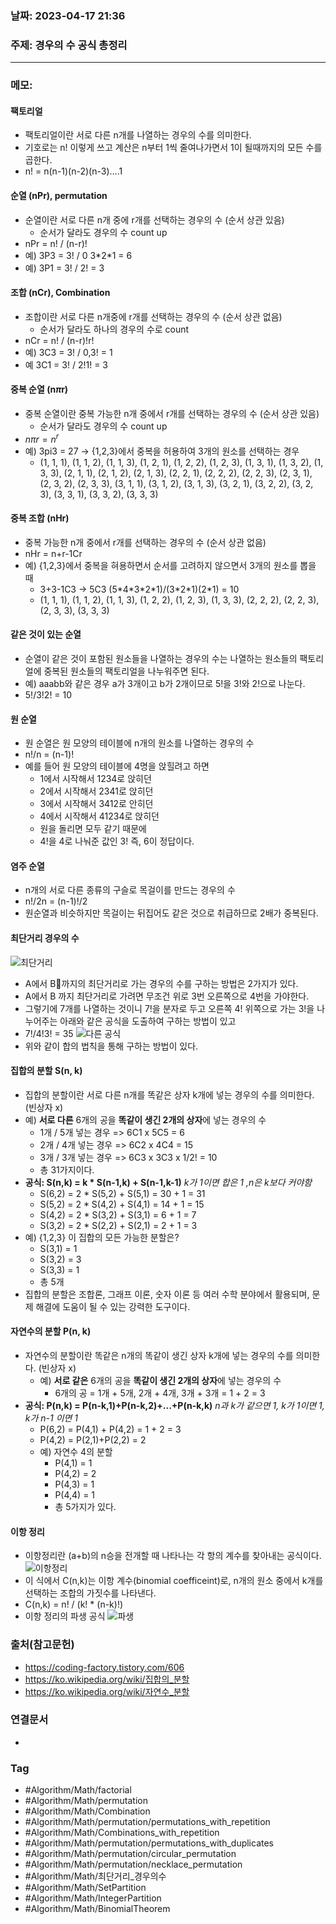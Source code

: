 ### 날짜: 2023-04-17 21:36

### 주제: 경우의 수 공식 총정리 
---
### 메모: 
#### 팩토리얼 
- 팩토리얼이란 서로 다른 n개를 나열하는 경우의 수를 의미한다. 
- 기호로는 n! 이렇게 쓰고 계산은 n부터 1씩 줄여나가면서 1이 될때까지의 모든 수를 곱한다.
- n! = n(n-1)(n-2)(n-3)....1 
#### 순열 (nPr), permutation
- 순열이란 서로 다른 n개 중에 r개를 선택하는 경우의 수 (순서 상관 있음)
	- 순서가 달라도 경우의 수 count up
- nPr = n! / (n-r)! 
- 예) 3P3 = 3! / 0 3\*2\*1 = 6 
- 예) 3P1 = 3! / 2! = 3 
#### 조합 (nCr), Combination
- 조합이란 서로 다른 n개중에 r개를 선택하는 경우의 수 (순서 상관 없음)
	- 순서가 달라도 하나의 경우의 수로 count
- nCr = n! / (n-r)!r! 
- 예) 3C3 = 3! / 0,3! = 1 
- 예 3C1 = 3! / 2!1! = 3 
#### 중복 순열 (n$\pi$r)
- 중복 순열이란 중복 가능한 n개 중에서 r개를 선택하는 경우의 수 (순서 상관 있음)
	- 순서가 달라도 경우의 수 count up
- $n \pi r = n^r$
- 예) 3pi3 = 27  -> {1,2,3}에서 중복을 허용하여 3개의 원소를 선택하는 경우
	- (1, 1, 1), (1, 1, 2), (1, 1, 3), (1, 2, 1), (1, 2, 2), (1, 2, 3), (1, 3, 1), (1, 3, 2), (1, 3, 3), (2, 1, 1), (2, 1, 2), (2, 1, 3), (2, 2, 1), (2, 2, 2), (2, 2, 3), (2, 3, 1), (2, 3, 2), (2, 3, 3), (3, 1, 1), (3, 1, 2), (3, 1, 3), (3, 2, 1), (3, 2, 2), (3, 2, 3), (3, 3, 1), (3, 3, 2), (3, 3, 3)
#### 중복 조합 (nHr)
- 중복 가능한 n개 중에서 r개를 선택하는 경우의 수 (순서 상관 없음)
- nHr = n+r-1Cr
- 예) {1,2,3}에서 중복을 혀용하면서 순서를 고려하지 않으면서 3개의 원소를 뽑을 때 
	- 3+3-1C3 -> 5C3 (5\*4\*3\*2\*1)/(3\*2\*1)(2\*1) = 10
	- (1, 1, 1), (1, 1, 2), (1, 1, 3), (1, 2, 2), (1, 2, 3), (1, 3, 3), (2, 2, 2), (2, 2, 3), (2, 3, 3), (3, 3, 3)
#### 같은 것이 있는 순열 
- 순열이 같은 것이 포함된 원소들을 나열하는 경우의 수는 나열하는 원소들의 팩토리얼에 중복된 원소들의 팩토리얼을 나누워주면 된다. 
- 예) aaabb와 같은 경우 a가 3개이고 b가 2개이므로 5!을 3!와 2!으로 나눈다. 
- 5!/3!2! = 10
#### 원 순열 
- 원 순열은 원 모양의 테이블에 n개의 원소를 나열하는 경우의 수 
- n!/n = (n-1)! 
- 예를 들어 원 모양의 테이블에 4명을 앉힐려고 하면
	- 1에서 시작해서 1234로 앉히던 
	- 2에서 시작해서 2341로 앉히던 
	- 3에서 시작해서 3412로 안히던 
	- 4에서 시작해서 41234로 앉히던
	- 원을 돌리면 모두 같기 때문에 
	- 4!을 4로 나눠준 값인 3! 즉, 6이 정답이다. 
#### 염주 순열
- n개의 서로 다른 종류의 구슬로 목걸이를 만드는 경우의 수 
- n!/2n = (n-1)!/2
- 원순열과 비슷하지만 목걸이는 뒤집어도 같은 것으로 취급하므로 2배가 중복된다. 
#### 최단거리 경우의 수 
![최단거리](https://img1.daumcdn.net/thumb/R1280x0/?scode=mtistory2&fname=https%3A%2F%2Fblog.kakaocdn.net%2Fdn%2FoWZVl%2FbtqHEdQFcI1%2FuJEjLHlKXaJFakQq5BnV51%2Fimg.png)
- A에서 B까지의 최단거리로 가는 경우의 수를 구하는 방법은 2가지가 있다. 
- A에서 B 까지 최단거리로 가려면 무조건 위로 3번 오른쪽으로 4번을 가야한다. 
- 그렇기에 7개를 나열하는 것이니 7!을 분자로 두고 오른쪽 4! 위쪽으로 가는 3!을 나누어주는 아래와 같은 공식을 도출하여 구하는 방법이 있고
- 7!/4!3! = 35
![다른 공식](https://img1.daumcdn.net/thumb/R1280x0/?scode=mtistory2&fname=https%3A%2F%2Fblog.kakaocdn.net%2Fdn%2Fb7V8ed%2FbtqHy6dU8SX%2FXmhNygUKw3TZIrOCz2YhQ1%2Fimg.png)
- 위와 같이 합의 법칙을 통해 구하는 방법이 있다. 
#### 집합의 분할 S(n, k)
- 집합의 분할이란 서로 다른 n개를 똑같은 상자 k개에 넣는 경우의 수를 의미한다. (빈상자 x)
- 예) **서로 다른** 6개의 공을 **똑같이 생긴 2개의 상자**에 넣는 경우의 수
	- 1개 / 5개 넣는 경우  => 6C1 x 5C5 = 6 
	- 2개 / 4개 넣는 경우 => 6C2 x 4C4 = 15
	- 3개 / 3개 넣는 경우 => 6C3 x 3C3 x 1/2! = 10
	- 총 31가지이다. 
- **공식: S(n,k) = k * S(n-1,k) + S(n-1,k-1)**  *k가 1이면 합은 1 ,n은 k보다 커야함*
	- S(6,2) = 2 * S(5,2) + S(5,1) = 30 + 1 = 31 
	- S(5,2) = 2 * S(4,2) + S(4,1) = 14 +  1 = 15
	- S(4,2) = 2 * S(3,2) + S(3,1) = 6 +  1 = 7
	- S(3,2) = 2 * S(2,2) + S(2,1) = 2 + 1  = 3
- 예) {1,2,3} 이 집합의 모든 가능한 분할은?
	- S(3,1) = 1
	- S(3,2) = 3
	- S(3,3) = 1
	- 총 5개
- 집합의 분할은 조합론, 그래프 이론, 숫자 이론 등 여러 수학 분야에서 활용되며, 문제 해결에 도움이 될 수 있는 강력한 도구이다. 
#### 자연수의 분할 P(n, k)
- 자연수의 분할이란 똑같은 n개의 똑같이 생긴 상자 k개에 넣는 경우의 수를 의미한다. (빈상자 x)
	- 예) **서로 같은** 6개의 공을 **똑같이 생긴 2개의 상자**에 넣는 경우의 수 
		- 6개의 공 = 1개 + 5개, 2개 + 4개, 3개 + 3개 = 1 + 2 = 3 
-  **공식: P(n,k) = P(n-k,1)+P(n-k,2)+...+P(n-k,k)** *n과 k가 같으면 1, k가 1이면 1, k가 n-1 이면 1*
	- P(6,2) = P(4,1) + P(4,2) = 1 + 2 = 3 
	- P(4,2) = P(2,1)+P(2,2) = 2 
	- 예) 자연수 4의 분할
		- P(4,1) = 1
		- P(4,2) = 2
		- P(4,3) = 1
		- P(4,4) = 1
		- 총 5가지가 있다. 
#### 이항 정리
- 이항정리란 (a+b)의 n승을 전개할 때 나타나는 각 항의 계수를 찾아내는 공식이다.  
![이항정리](https://img1.daumcdn.net/thumb/R1280x0/?scode=mtistory2&fname=https%3A%2F%2Fblog.kakaocdn.net%2Fdn%2FcRRVWW%2FbtqHvJKjRUm%2F4NkGSIYwbt7l2fk1ERQYKK%2Fimg.png)
- 이 식에서 C(n,k)는 이항 계수(binomial coefficeint)로, n개의 원소 중에서 k개를 선택하는 조합의 가짓수를 나타낸다. 
- C(n,k) = n! / (k! * (n-k)!)
- 이항 정리의 파생 공식
![파생](https://img1.daumcdn.net/thumb/R1280x0/?scode=mtistory2&fname=https%3A%2F%2Fblog.kakaocdn.net%2Fdn%2FcBMI31%2FbtqHBTrpXnd%2F89tIsAAfxDYzGG2Q4WQW0K%2Fimg.png)

### 출처(참고문헌) 
- https://coding-factory.tistory.com/606
- https://ko.wikipedia.org/wiki/집합의_분할
- https://ko.wikipedia.org/wiki/자연수_분할

### 연결문서 
- 

### Tag
- #Algorithm/Math/factorial 
- #Algorithm/Math/permutation
- #Algorithm/Math/Combination
- #Algorithm/Math/permutation/permutations_with_repetition
- #Algorithm/Math/Combinations_with_repetition 
- #Algorithm/Math/permutation/permutations_with_duplicates
- #Algorithm/Math/permutation/circular_permutation
- #Algorithm/Math/permutation/necklace_permutation
- #Algorithm/Math/최단거리_경우의수
- #Algorithm/Math/SetPartition  
- #Algorithm/Math/IntegerPartition
- #Algorithm/Math/BinomialTheorem 